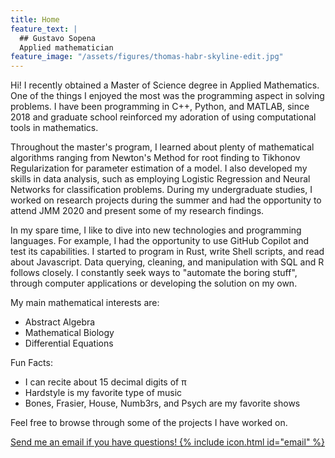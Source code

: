 ```yaml
---
title: Home
feature_text: |
  ## Gustavo Sopena
  Applied mathematician
feature_image: "/assets/figures/thomas-habr-skyline-edit.jpg"
---
```


Hi!
I recently obtained a Master of Science degree in Applied Mathematics.
One of the things I enjoyed the most was the programming aspect in solving problems.
I have been programming in C++, Python, and MATLAB, since 2018 and graduate school reinforced my adoration of using computational tools in mathematics.

Throughout the master's program, I learned about plenty of mathematical algorithms ranging from Newton's Method for root finding to Tikhonov Regularization for parameter estimation of a model.
I also developed my skills in data analysis, such as employing Logistic Regression and Neural Networks for classification problems.
During my undergraduate studies, I worked on research projects during the summer and had the opportunity to attend JMM 2020 and present some of my research findings.

In my spare time, I like to dive into new technologies and programming languages.
For example, I had the opportunity to use GitHub Copilot and test its capabilities.
I started to program in Rust, write Shell scripts, and read about Javascript.
Data querying, cleaning, and manipulation with SQL and R follows closely.
I constantly seek ways to "automate the boring stuff", through computer applications or developing the solution on my own.

My main mathematical interests are:

- Abstract Algebra
- Mathematical Biology
- Differential Equations

Fun Facts:

- I can recite about 15 decimal digits of π
- Hardstyle is my favorite type of music
- Bones, Frasier, House, Numb3rs, and Psych are my favorite shows

Feel free to browse through some of the projects I have worked on.

<a class="email" href="mailto:gsopena7@gmail.com" target="_blank" rel="noopener noreferrer">Send me an email if you have questions! {% include icon.html id="email" %}</a>
